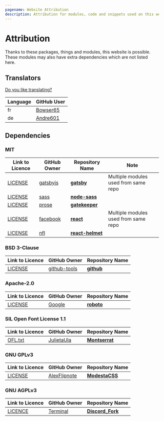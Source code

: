 ```yaml
---
pagename: Website Attribution
description: Attribution for modules, code and snippets used on this website
---
```


# Attribution
Thanks to these packages, things and modules, this website is possible.
These modules may also have extra dependencies which are not listed here.

## Translators
[Do you like translating?](/docs/locale)

Language | GitHub User
-------- | -----------
fr       | [Bowser65](https://github.com/Bowser65)
de       | [Andre601](https://github.com/Andre601)

## Dependencies

### MIT

| Link to Licence | GitHub Owner | Repository Name | Note
| --------------- | ------------ | --------------- | ----
| [LICENSE](https://github.com/gatsbyjs/gatsby/blob/master/LICENSE) | [gatsbyjs](https://github.com/gatsbyjs) | [**gatsby**](https://github.com/gatsbyjs/gatsby) | Multiple modules used from same repo
| [LICENSE](https://github.com/sass/node-sass/blob/master/LICENSE) | [sass](https://github.com/sass) | [**node-sass**](https://github.com/sass/node-sass) |
| [LICENSE](https://github.com/prose/gatekeeper/blob/development/LICENSE) | [prose](https://github.com/prose) | [**gatekeeper**](https://github.com/prose/gatekeeper) |
| [LICENSE](https://github.com/facebook/react/blob/master/LICENSE) | [facebook](https://github.com/facebook) | [**react**](https://github.com/facebook/react) | Multiple modules used from same repo
| [LICENSE](https://github.com/nfl/react-helmet/blob/master/LICENSE) | [nfl](https://github.com/nfl) | [**react-helmet**](https://github.com/nfl/react-helmet) |

### BSD 3-Clause

Link to Licence | GitHub Owner | Repository Name
--------------- | ------------ | ---------------
[LICENSE](https://github.com/github-tools/github/blob/master/LICENSE) | [github-tools](https://github.com/github-tools) | [**github**](https://github.com/github-tools/github)

### Apache-2.0

Link to Licence | GitHub Owner | Repository Name
--------------- | ------------ | ---------------
[LICENSE](https://github.com/google/roboto/blob/master/LICENSE) | [Google](https://github.com/google) | [**roboto**](https://github.com/google/roboto/)

### SIL Open Font License 1.1

Link to Licence | GitHub Owner | Repository Name
--------------- | ------------ | ---------------
[OFL.txt](https://github.com/JulietaUla/Montserrat/blob/master/OFL.txt) | [JulietaUla](https://github.com/JulietaUla) | [**Montserrat**](https://github.com/JulietaUla/Montserrat)

### GNU GPLv3

Link to Licence | GitHub Owner | Repository Name
--------------- | ------------ | ---------------
[LICENSE](https://github.com/AlexFlipnote/ModestaCSS/blob/master/LICENSE) | [AlexFlipnote](https://github.com/AlexFlipnote) | [**ModestaCSS**](https://github.com/AlexFlipnote/ModestaCSS)

### GNU AGPLv3

Link to Licence | GitHub Owner | Repository Name
--------------- | ------------ | ---------------
[LICENCE](https://github.com/Terminal/Discord_Fork/blob/master/LICENCE) | [Terminal](https://github.com/Terminal) | [**Discord_Fork**](https://github.com/Terminal/Discord_Fork)

<!-- Stan Loona, Stan Talent -->
